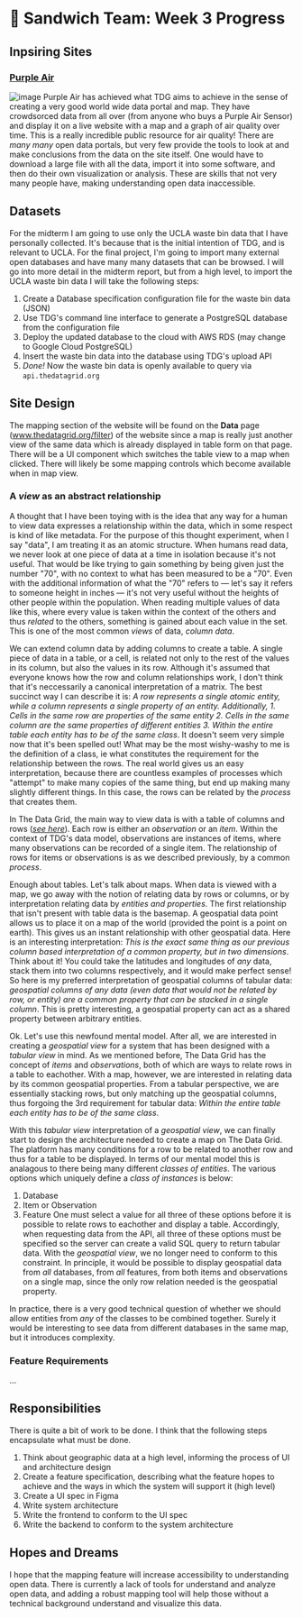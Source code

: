 # 🥪 Sandwich Team: Week 3 Progress
## Inpsiring Sites
### [Purple Air](https://map.purpleair.com)
![image](https://user-images.githubusercontent.com/38347766/166129848-500a349e-fe42-4623-aed4-04137fad9bae.png)
Purple Air has achieved what TDG aims to achieve in the sense of creating a very good world wide data portal and map. They have crowdsorced data 
from all over (from anyone who buys a Purple Air Sensor) and display it on a live website with a map and a graph of air quality over time. This
is a really incredible public resource for air quality! There are _many many_ open data portals, but very few provide the tools to look at and
make conclusions from the data on the site itself. One would have to download a large file with all the data, import it into some software, and
then do their own visualization or analysis. These are skills that not very many people have, making understanding open data inaccessible.

## Datasets
For the midterm I am going to use only the UCLA waste bin data that I have personally collected. It's because that is the initial intention of 
TDG, and is relevant to UCLA. For the final project, I'm going to import many external open databases and have many many datasets that can be
browsed. I will go into more detail in the midterm report, but from a high level, to import the UCLA waste bin data I will take the following steps:
1. Create a Database specification configuration file for the waste bin data (JSON)
2. Use TDG's command line interface to generate a PostgreSQL database from the configuration file
3. Deploy the updated database to the cloud with AWS RDS (may change to Google Cloud PostgreSQL)
4. Insert the waste bin data into the database using TDG's upload API
5. _Done!_ Now the waste bin data is openly available to query via `api.thedatagrid.org`

## Site Design
The mapping section of the website will be found on the **Data** page (www.thedatagrid.org/filter) of the website since a map is really just another
view of the same data which is already displayed in table form on that page. There will be a UI component which switches the table view to a map when
clicked. There will likely be some mapping controls which become available when in map view. 
### A _view_ as an abstract relationship
A thought that I have been toying with is the idea that any way for a human to view data expresses a relationship within the data, which in some respect
is kind of like metadata. For the purpose of this thought experiment, when I say "data", I am treating it as an atomic structure. When humans read
data, we never look at one piece of data at a time in isolation because it's not useful. That would be like trying to gain something by being given
just the number "70", with no context to what has been measured to be a "70". Even with the additional information of what the "70" refers to — let's say
it refers to someone height in inches — it's not very useful without the heights of other people within the population. When reading multiple values of data
like this, where every value is taken within the context of the others and thus _related_ to the others, something is gained about each value in the set.
This is one of the most common _views_ of data, _column data_. 

We can extend column data by adding columns to create a table. A single piece of data in a table,
or a cell, is related not only to the rest of the values in its column, but also the values in its row. Although it's assumed that everyone knows how the
row and column relationships work, I don't think that it's neccessarily a canonical interpretation of a matrix. The best succinct way I can describe it is: 
_A row represents a single atomic entity, while a column represents a single property of an entity. Additionally, 1. Cells in the same row are properties of the same entity 2.
Cells in the same column are the same properties of different entities 3. Within the entire table each entity has to be of the same class_. It doesn't seem
very simple now that it's been spelled out! What may be the most wishy-washy to me is the definition of a class, ie what constitutes the requirement for
the relationship between the rows. The real world gives us an easy interpretation, because there are countless examples of processes which "attempt" to make
many copies of the same thing, but end up making many slightly different things. In this case, the rows can be related by the _process_ that creates them.

In The Data Grid, the main way to view data is with a table of columns and rows (_[see here](https://www.thedatagrid.org/filter)_). Each row is either an _observation_ or an _item_. Within the context of TDG's
data model, observations are instances of items, where many observations can be recorded of a single item. The relationship of rows for items or observations is
as we described previously, by a common _process_. 

Enough about tables. Let's talk about maps. When data is viewed with a map, we go away with the notion of relating data by rows or columns, or by interpretation
relating data by _entities and properties_. The first relationship that isn't present with table data is the basemap. A geospatial data point allows us to
place it on a map of the world (provided the point is a point on earth). This gives us an instant relationship with other geospatial data. Here is an interesting
interpretation: _This is the exact same thing as our previous column based interpretation of a common property, but in two dimensions_. Think about it! You could
take the latitudes and longitudes of _any_ data, stack them into two columns respectively, and it would make perfect sense! So here is my preferred interpretation
of geospatial columns of tabular data: _geospatial columns of any data (even data that would not be related by row, or entity) are a common property that can be 
stacked in a single column_. This is pretty interesting, a geospatial property can act as a shared property between arbitrary entities.

Ok. Let's use this newfound mental model. After all, we are interested in creating a _geospatial view_ for a system that has been designed with a _tabular view_ 
in mind. As we mentioned before, The Data Grid has the concept of _items_ and _observations_, both of which are ways to relate rows in a table to eachother. With a map, however, we are interested in relating data by its common geospatial properties. From a tabular perspective, we are essentially stacking rows, but only matching up the geospatial columns, thus forgoing the 3rd requirement for tabular data: _Within the entire table each entity has to be of the same class_. 

With this _tabular view_ interpretation of a _geospatial view_, we can finally start to design the architecture needed to create a map on The Data Grid. 
The platform has many conditions for a row to be related to another row and thus for a table to be displayed. In terms of our mental model this is analagous
to there being many different _classes of entities_. The various options which uniquely define a _class of instances_ is below:
1. Database
2. Item or Observation
3. Feature
One must select a value for all three of these options before it is possible to relate rows to eachother and display a table. Accordingly, when requesting data from the API, all three of these options must be specified so the server can create a valid SQL query to return tabular data. With the _geospatial view_, we no longer need to conform to this constraint. In principle, it would be possible to display geospatial data from _all_ databases, from _all_
features, from both items and observations on a single map, since the only row relation needed is the geospatial property.

In practice, there is a very good technical question of whether we should allow entities from _any_ of the classes to be combined together. Surely it would
be interesting to see data from different databases in the same map, but it introduces complexity.

### Feature Requirements
...

## Responsibilities
There is quite a bit of work to be done. I think that the following steps encapsulate what must be done.
1. Think about geographic data at a high level, informing the process of UI and architecture design
2. Create a feature specification, describing what the feature hopes to achieve and the ways in which the system will support it (high level)
3. Create a UI spec in Figma
4. Write system architecture
5. Write the frontend to conform to the UI spec
6. Write the backend to conform to the system architecture

## Hopes and Dreams
I hope that the mapping feature will increase accessibility to understanding open data. There is currently a lack of tools for understand and analyze open
data, and adding a robust mapping tool will help those without a technical background understand and visualize this data.
